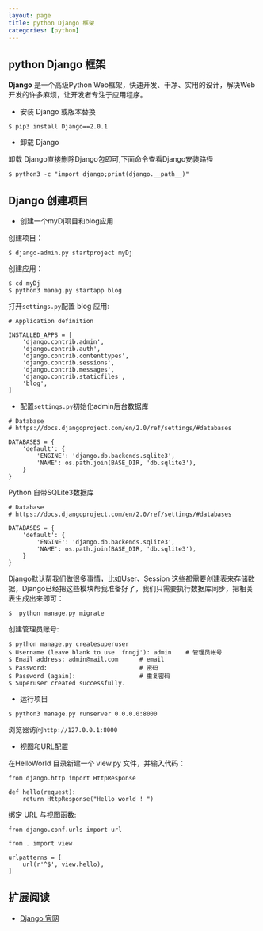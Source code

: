 ```yaml
---
layout: page
title: python Django 框架
categories: [python]
---
```


## python Django 框架

__Django__ 是一个高级Python Web框架，快速开发、干净、实用的设计，解决Web开发的许多麻烦，让开发者专注于应用程序。

* 安装 Django 或版本替换

```
$ pip3 install Django==2.0.1
```

* 卸载 Django

卸载 Django直接删除Django包即可,下面命令查看Django安装路径 

```
$ python3 -c "import django;print(django.__path__)"
```


## Django 创建项目

* 创建一个myDj项目和blog应用

创建项目：

```
$ django-admin.py startproject myDj
```

创建应用：

```
$ cd myDj
$ python3 manag.py startapp blog
```

打开`settings.py`配置 blog 应用:

```
# Application definition

INSTALLED_APPS = [
    'django.contrib.admin',
    'django.contrib.auth',
    'django.contrib.contenttypes',
    'django.contrib.sessions',
    'django.contrib.messages',
    'django.contrib.staticfiles',
    'blog',
]
```

* 配置`settings.py`初始化admin后台数据库

```
# Database
# https://docs.djangoproject.com/en/2.0/ref/settings/#databases

DATABASES = {
    'default': {
        'ENGINE': 'django.db.backends.sqlite3',
        'NAME': os.path.join(BASE_DIR, 'db.sqlite3'),
    }
}
```

Python 自带SQLite3数据库

```
# Database
# https://docs.djangoproject.com/en/2.0/ref/settings/#databases

DATABASES = {
    'default': {
        'ENGINE': 'django.db.backends.sqlite3',
        'NAME': os.path.join(BASE_DIR, 'db.sqlite3'),
    }
}
```

Django默认帮我们做很多事情，比如User、Session 这些都需要创建表来存储数据，Django已经把这些模块帮我准备好了，我们只需要执行数据库同步，把相关表生成出来即可：

```
$  python manage.py migrate
```

创建管理员账号:

```
$ python manage.py createsuperuser
$ Username (leave blank to use 'fnngj'): admin    # 管理员帐号
$ Email address: admin@mail.com      # email
$ Password:                          # 密码
$ Password (again):                  # 重复密码
$ Superuser created successfully.
```

* 运行项目

```
$ python3 manage.py runserver 0.0.0.0:8000
```

浏览器访问`http://127.0.0.1:8000`

* 视图和URL配置

在HelloWorld 目录新建一个 view.py 文件，并输入代码：

```
from django.http import HttpResponse
 
def hello(request):
    return HttpResponse("Hello world ! ")
```

绑定 URL 与视图函数:

```
from django.conf.urls import url
 
from . import view
 
urlpatterns = [
    url(r'^$', view.hello),
]
```

## 扩展阅读 ##

- [Django 官网](http://www.djangoproject.com)
